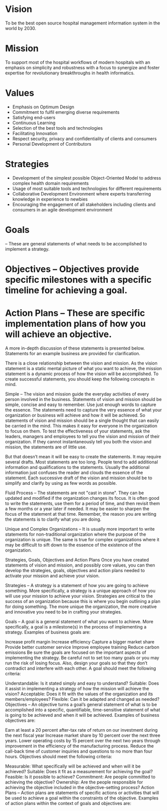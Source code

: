 # Vision
To be the best open source hospital management information system in the world by 2030.


# Mission
To support most of the hospital workflows of modern hospitals with an emphasis on simplicity and robustness with a focus to synergize and foster expertise for revolutionary breakthroughs in health informatics.


# Values
* Emphasis on Optimum Design
* Commitment to fulfil emerging diverse requirements
* Satisfying end-users
* Continuous Learning
* Selection of the best tools and technologies
* Facilitating Innovation
* Respect security, privacy and confidentiality of clients and consumers
* Personal Development of Contributors 


# Strategies
* Development of the simplest possible Object-Oriented Model to address complex health domain requirements
* Usage of most suitable tools and technologies for different requirements
* Collaborative Development Environment where experts transferring knowledge in experience to newbies
* Encouraging the engagement of all stakeholders including clients and consumers in an agile development environment
 

# Goals
 – These are general statements of what needs to be accomplished to implement a strategy.

# Objectives – Objectives provide specific milestones with a specific timeline for achieving a goal.

# Action Plans – These are specific implementation plans of how you will achieve an objective.
A more in-depth discussion of these statements is presented below. Statements for an example business are provided for clarification.




There is a close relationship between the vision and mission. As the vision statement is a static mental picture of what you want to achieve, the mission statement is a dynamic process of how the vision will be accomplished. To create successful statements, you should keep the following concepts in mind.

Simple – The vision and mission guide the everyday activities of every person involved in the business. Statements of vision and mission should be simple, concise and easy to remember. Use just enough words to capture the essence. The statements need to capture the very essence of what your organization or business will achieve and how it will be achieved. So statements of vision and mission should be a single thought that can easily be carried in the mind. This makes it easy for everyone in the organization to focus on them. To test the effectiveness of your statements, ask the leaders, managers and employees to tell you the vision and mission of their organization. If they cannot instantaneously tell you both the vision and mission, the statements are of little use.

But that doesn’t mean it will be easy to create the statements. It may require several drafts. Most statements are too long. People tend to add additional information and qualifications to the statements. Usually the additional information just confuses the reader and clouds the essence of the statement. Each successive draft of the vision and mission should be to simplify and clarify by using as few words as possible.

Fluid Process – The statements are not "cast in stone". They can be updated and modified if the organization changes its focus. It is often good to write the statements, use them for a period of time, and then revisit them a few months or a year later if needed. It may be easier to sharpen the focus of the statement at that time. Remember, the reason you are writing the statements is to clarify what you are doing.

Unique and Complex Organizations – It is usually more important to write statements for non-traditional organization where the purpose of the organization is unique. The same is true for complex organizations where it may be difficult to sift down to the essence of the existence of the organization.

Strategies, Goals, Objectives and Action Plans
Once you have created statements of vision and mission, and possibly core values, you can then develop the strategies, goals, objectives and action plans needed to activate your mission and achieve your vision.

Strategies – A strategy is a statement of how you are going to achieve something. More specifically, a strategy is a unique approach of how you will use your mission to achieve your vision. Strategies are critical to the success of an organization because this is where you begin outlining a plan for doing something. The more unique the organization, the more creative and innovative you need to be in crafting your strategies.

Goals – A goal is a general statement of what you want to achieve. More specifically, a goal is a milestone(s) in the process of implementing a strategy. Examples of business goals are:

Increase profit margin
Increase efficiency
Capture a bigger market share
Provide better customer service
Improve employee training
Reduce carbon emissions
Be sure the goals are focused on the important aspects of implementing the strategy. Be careful not to set too many goals or you may run the risk of losing focus. Also, design your goals so that they don’t contradict and interfere with each other. A goal should meet the following criteria:

Understandable: Is it stated simply and easy to understand?
Suitable: Does it assist in implementing a strategy of how the mission will achieve the vision?
Acceptable: Does it fit with the values of the organization and its members/employees?
Flexible: Can it be adapted and changed as needed?
Objectives – An objective turns a goal’s general statement of what is to be accomplished into a specific, quantifiable, time-sensitive statement of what is going to be achieved and when it will be achieved. Examples of business objectives are:

Earn at least a 20 percent after-tax rate of return on our investment during the next fiscal year
Increase market share by 10 percent over the next three years.
Lower operating costs by 15 percent over the next two years through improvement in the efficiency of the manufacturing process.
Reduce the call-back time of customer inquiries and questions to no more than four hours.
Objectives should meet the following criteria:

Measurable: What specifically will be achieved and when will it be achieved?
Suitable: Does it fit as a measurement for achieving the goal?
Feasible: Is it possible to achieve?
Commitment: Are people committed to achieving the objective?
Ownership: Are the people responsible for achieving the objective included in the objective-setting process?
Action Plans – Action plans are statements of specific actions or activities that will be used to achieve a goal within the constraints of the objective. Examples of action plans within the context of goals and objectives are: